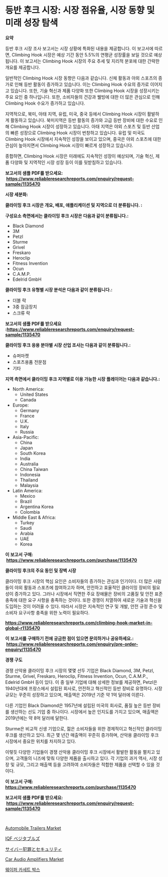 <p><h1>등반 후크 시장: 시장 점유율, 시장 동향 및 미래 성장 탐색</h1></p><p><strong>요약</strong></p>
<p><p>등반 후크 시장 조사 보고서는 시장 상황에 특화된 내용을 제공합니다. 이 보고서에 따르면, Climbing Hook 시장은 예상 기간 동안 5.5%의 연평균 성장률을 보일 것으로 예상됩니다. 이 보고서는 Climbing Hook 시장의 주요 추세 및 지리적 분포에 대한 간략한 개요를 제공합니다.</p><p>일반적인 Climbing Hook 시장 동향은 다음과 같습니다. 신체 활동과 야외 스포츠의 증가로 인해 등반 활동이 증가하고 있습니다. 이는 Climbing Hook 수요의 증가로 이어지고 있습니다. 또한, 기술 혁신과 제품 다양화 또한 Climbing Hook 시장을 성장시키는 주요 요인 중 하나입니다. 또한, 소비자들의 건강과 웰빙에 대한 더 많은 관심으로 인해 Climbing Hook 수요가 증가하고 있습니다.</p><p>지역적으로, 북미, 아태 지역, 유럽, 미국, 중국 등에서 Climbing Hook 시장이 활발하게 활동하고 있습니다. 북미지역은 등반 활동의 증가와 고급 등반 장비에 대한 수요로 인해 Climbing Hook 시장이 성장하고 있습니다. 아태 지역은 야외 스포츠 및 등반 산업의 빠른 성장으로 Climbing Hook 시장이 번창하고 있습니다. 유럽 및 미국도 Climbing Hook 시장에서 지속적인 성장을 보이고 있으며, 중국은 야외 스포츠에 대한 관심이 높아지면서 Climbing Hook 시장이 빠르게 성장하고 있습니다.</p><p>종합하면, Climbing Hook 시장은 미래에도 지속적인 성장이 예상되며, 기술 혁신, 제품 다양화 및 지역적인 시장 성장 등이 이를 뒷받침하고 있습니다.</p></p>
<p><strong>보고서의 샘플 PDF를 받으세요: &nbsp;<a href="https://www.reliableresearchreports.com/enquiry/request-sample/1135470">https://www.reliableresearchreports.com/enquiry/request-sample/1135470</a></strong></p>
<p><strong>시장 세분화:</strong></p>
<p><strong> 클라이밍 후크 시장은 개요, 배포, 애플리케이션 및 지역으로 더 분류됩니다. :</strong></p>
<p><strong>구성요소 측면에서는 클라이밍 후크 시장은 다음과 같이 분류됩니다.:</strong></p>
<p><ul><li>Black Diamond</li><li>3M</li><li>Petzl</li><li>Sturme</li><li>Grivel</li><li>Freskaro</li><li>Heroclip</li><li>Fitness Invention</li><li>Ocun</li><li>C.A.M.P.</li><li>Edelrid GmbH</li></ul></p>
<p><strong> 클라이밍 후크 유형별 시장 분석은 다음과 같이 분류됩니다.:</strong></p>
<p><ul><li>더블 락</li><li>3중 잠금장치</li><li>스크류 락</li></ul></p>
<p><strong>보고서의 샘플 PDF를 받으세요 :<a href="https://www.reliableresearchreports.com/enquiry/request-sample/1135470">https://www.reliableresearchreports.com/enquiry/request-sample/1135470</a></strong></p>
<p><strong> 클라이밍 후크 응용 분야별 시장 산업 조사는 다음과 같이 분류됩니다.:</strong></p>
<p><ul><li>슈퍼마켓</li><li>스포츠용품 전문점</li><li>기타</li></ul></p>
<p><strong>지역 측면에서 클라이밍 후크 지역별로 이용 가능한 시장 플레이어는 다음과 같습니다.:</strong></p>
<p><ul>
    <li>
        North America:
        <ul>
            <li>United States</li>
            <li>Canada</li>
        </ul>
    </li>
    <li>
        Europe:
        <ul>
            <li>Germany</li>
            <li>France</li>
            <li>U.K.</li>
            <li>Italy</li>
            <li>Russia</li>
        </ul>
    </li>
    <li>
        Asia-Pacific:
        <ul>
            <li>China</li>
            <li>Japan</li>
            <li>South Korea</li>
            <li>India</li>
            <li>Australia</li>
            <li>China Taiwan</li>
            <li>Indonesia</li>
            <li>Thailand</li>
            <li>Malaysia</li>
        </ul>
    </li>
    <li>
        Latin America:
        <ul>
            <li>Mexico</li>
            <li>Brazil</li>
            <li>Argentina Korea</li>
            <li>Colombia</li>
        </ul>
    </li>
    <li>
        Middle East & Africa:
        <ul>
            <li>Turkey</li>
            <li>Saudi</li>
            <li>Arabia</li>
            <li>UAE</li>
            <li>Korea</li>
        </ul>
    </li>
    </ul></p>
<p><strong>이 보고서 구매: &nbsp;<a href="https://www.reliableresearchreports.com/purchase/1135470">https://www.reliableresearchreports.com/purchase/1135470</a></strong></p>
<p><strong>클라이밍 후크의 주요 동인 및 장벽 시장</strong></p>
<p><p>클라이밍 후크 시장의 핵심 요인은 소비자들의 증가하는 관심과 인기이다. 더 많은 사람들이 야외 활동과 스포츠에 참여하고자 하며, 안전하고 효율적인 클라이밍 장비의 필요성이 증가하고 있다. 그러나 시장에서 직면한 주요 장애물은 장비의 고품질 및 안전 표준 충족에 대한 요구 사항을 충족하는 것이다. 또한 경쟁이 치열하여 새로운 기술과 혁신을 도입하는 것이 어려울 수 있다. 따라서 시장은 지속적인 연구 및 개발, 안전 규정 준수 및 소비자 요구사항 충족을 위한 노력이 필요하다.</p></p>
<p><strong><a href="https://www.reliableresearchreports.com/climbing-hook-market-in-global-r1135470">https://www.reliableresearchreports.com/climbing-hook-market-in-global-r1135470</a></strong></p>
<p><strong>이 보고서를 구매하기 전에 궁금한 점이 있으면 문의하거나 공유하세요.: &nbsp;<a href="https://www.reliableresearchreports.com/enquiry/pre-order-enquiry/1135470">https://www.reliableresearchreports.com/enquiry/pre-order-enquiry/1135470</a></strong></p>
<p><strong>경쟁 구도</strong></p>
<p><p>경쟁 산악용 클라이밍 후크 시장의 몇몇 선두 기업은 Black Diamond, 3M, Petzl, Sturme, Grivel, Freskaro, Heroclip, Fitness Invention, Ocun, C.A.M.P., Edelrid GmbH 등이 있다. 이 중 일부 기업에 대해 상세한 정보를 제공하면, Petzl은 1940년대에 프랑스에서 설립된 회사로, 안전하고 혁신적인 등반 장비로 유명하다. 시장 규모는 꾸준히 성장하고 있으며, 매출액은 2019년 기준 약 1억 달러에 이른다.</p><p>다른 기업인 Black Diamond은 1957년에 설립된 미국의 회사로, 품질 높은 등반 장비를 생산하는 선도 기업 중 하나이다. 시장에서 높은 인지도를 가지고 있으며, 매출액은 2019년에는 약 8억 달러에 달한다.</p><p>Sturme은 비교적 신생 기업으로, 젊은 소비자들을 위한 경제적이고 혁신적인 클라이밍 후크를 생산하고 있다. 최근 몇 년간 매출액이 꾸준히 증가하며, 산악용 클라이밍 후크 시장에서 중요한 위치를 차지하고 있다.</p><p>이렇듯 다양한 기업들이 경쟁 산악용 클라이밍 후크 시장에서 활발한 활동을 펼치고 있으며, 고객들의 니즈에 맞춰 다양한 제품을 출시하고 있다. 각 기업의 과거 역사, 시장 성장 및 규모, 그리고 매출액 등을 고려하여 소비자들은 적합한 제품을 선택할 수 있을 것이다.</p></p>
<p><strong>이 보고서 구매: &nbsp; <a href="https://www.reliableresearchreports.com/purchase/1135470">https://www.reliableresearchreports.com/purchase/1135470</a></strong></p>
<p><strong>보고서의 샘플 PDF를 받으세요: &nbsp;<a href="https://www.reliableresearchreports.com/enquiry/request-sample/1135470">https://www.reliableresearchreports.com/enquiry/request-sample/1135470</a></strong><strong></strong></p>
<p>&nbsp;</p>
<p><p><a href="https://www.linkedin.com/pulse/automobile-trailers-market-size-examines-its-scope-primary-d6ztc?trackingId=m3aN0%2BqZMJlUmVsssH5TrQ%3D%3D">Automobile Trailers Market</a></p><p><a href="https://github.com/EstelWisozk1/Market-Research-Report-List-1/blob/main/478938029028.md">IQF ベジタブルズ</a></p><p><a href="https://medium.com/@johndory19/%E3%82%B5%E3%82%A4%E3%83%90%E3%83%BC%E7%8A%AF%E7%BD%AA%E3%81%A8%E3%82%BB%E3%82%AD%E3%83%A5%E3%83%AA%E3%83%86%E3%82%A3%E5%B8%82%E5%A0%B4%E8%A6%8F%E6%A8%A1-%E5%B8%82%E5%A0%B4%E5%B1%95%E6%9C%9B%E3%81%A8%E5%B8%82%E5%A0%B4%E4%BA%88%E6%B8%AC-2024%E5%B9%B4%E3%81%8B%E3%82%892031%E5%B9%B4-bcbe8c767f61">サイバー犯罪とセキュリティ</a></p><p><a href="https://www.linkedin.com/pulse/car-audio-amplifiers-market-dynamics-2024-2031-also-its-trends-rohdc?trackingId=NyogiiOEMAjgGiRt0%2BPNZQ%3D%3D">Car Audio Amplifiers Market</a></p><p><a href="https://github.com/GabrielBlanda5656/Market-Research-Report-List-1/blob/main/888875526703.md">웨이퍼 카세트 박스</a></p></p>